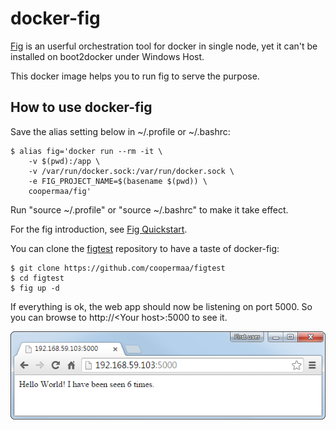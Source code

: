 # docker-fig

[Fig](http://www.fig.sh) is an userful orchestration tool for docker in single node,
 yet it can't be installed on boot2docker under Windows Host.

This docker image helps you to run fig to serve the purpose.

## How to use docker-fig

Save the alias setting below in ~/.profile or ~/.bashrc:

    $ alias fig='docker run --rm -it \
        -v $(pwd):/app \
        -v /var/run/docker.sock:/var/run/docker.sock \
        -e FIG_PROJECT_NAME=$(basename $(pwd)) \
        coopermaa/fig'

Run "source ~/.profile" or "source ~/.bashrc" to make it take effect.

For the fig introduction, see [Fig Quickstart](http://www.fig.sh/index.html).

You can clone the [figtest](https://github.com/coopermaa/figtest) repository to have a taste of docker-fig:

    $ git clone https://github.com/coopermaa/figtest
    $ cd figtest
    $ fig up -d

If everything is ok, the web app should now be listening on port 5000.
 So you can browse to http://\<Your host\>:5000 to see it.

![screencut](screencut.png)